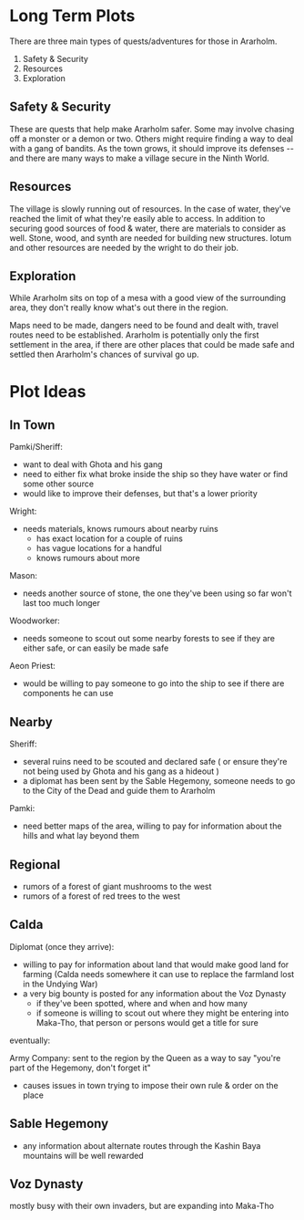 Long Term Plots
===============

There are three main types of quests/adventures for those in Ararholm.

1. Safety & Security 
2. Resources 
3. Exploration 

## Safety & Security 

These are quests that help make Ararholm safer. Some may involve chasing off a
monster or a demon or two. Others might require finding a way to deal with a
gang of bandits. As the town grows, it should improve its defenses -- and there
are many ways to make a village secure in the Ninth World.

## Resources 

The village is slowly running out of resources. In the case of water, they've
reached the limit of what they're easily able to access. In addition to securing
good sources of food & water, there are materials to consider as well. Stone,
wood, and synth are needed for building new structures. Iotum and other
resources are needed by the wright to do their job.


## Exploration 

While Ararholm sits on top of a mesa with a good view of the surrounding area,
they don't really know what's out there in the region. 

Maps need to be made, dangers need to be found and dealt with, travel routes
need to be established. Ararholm is potentially only the first settlement in the
area, if there are other places that could be made safe and settled then
Ararholm's chances of survival go up.

# Plot Ideas

## In Town

Pamki/Sheriff:

- want to deal with Ghota and his gang 
- need to either fix what broke inside the ship so they have water or find some
  other source 
- would like to improve their defenses, but that's a lower priority  

Wright:

- needs materials, knows rumours about nearby ruins
  - has exact location for a couple of ruins 
  - has vague locations for a handful 
  - knows rumours about more

Mason:

- needs another source of stone, the one they've been using so far won't last
  too much longer 
  
Woodworker:

- needs someone to scout out some nearby forests to see if they are either safe,
  or can easily be made safe
  
Aeon Priest:

- would be willing to pay someone to go into the ship to see if there are
  components he can use

## Nearby 

Sheriff:
- several ruins need to be scouted and declared safe ( or ensure they're not
  being used by Ghota and his gang as a hideout )
- a diplomat has been sent by the Sable Hegemony, someone needs to go to the
  City of the Dead and guide them to Ararholm   

Pamki: 
- need better maps of the area, willing to pay for information about the hills
  and what lay beyond them

## Regional 

- rumors of a forest of giant mushrooms to the west
- rumors of a forest of red trees to the west 

## Calda 

Diplomat (once they arrive):
- willing to pay for information about land that would make good land for
  farming (Calda needs somewhere it can use to replace the farmland lost in the
  Undying War)
- a very big bounty is posted for any information about the Voz Dynasty
  - if they've been spotted, where and when and how many 
  - if someone is willing to scout out where they might be entering into
    Maka-Tho, that person or persons would get a title for sure 

eventually: 

Army Company:
sent to the region by the Queen as a way to say "you're part of the Hegemony,
don't forget it" 
- causes issues in town trying to impose their own rule & order on the place

## Sable Hegemony 

- any information about alternate routes through the Kashin Baya mountains will
  be well rewarded

## Voz Dynasty 

mostly busy with their own invaders, but are expanding into Maka-Tho
